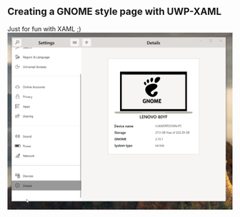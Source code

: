 ## Creating a GNOME style page with UWP-XAML
Just for fun with XAML ;)
<img src="GnomeUWP/Assets/Captura.gif"/>
